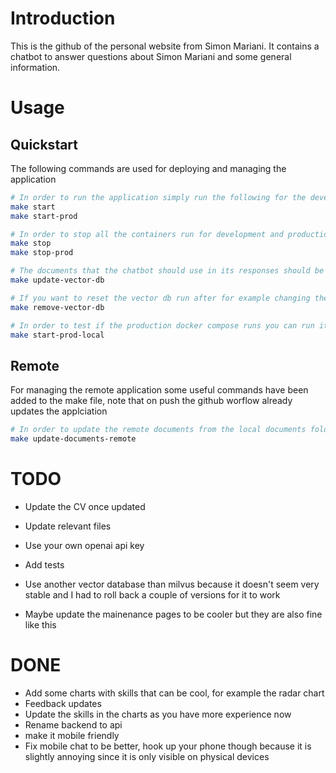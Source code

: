 # Introduction
This is the github of the personal website from Simon Mariani. It contains a chatbot to answer questions about Simon Mariani and some general information.


# Usage
## Quickstart
The following commands are used for deploying and managing the application
```bash
# In order to run the application simply run the following for the development and production setups respectively
make start
make start-prod

# In order to stop all the containers run for development and production run the following commands respectively
make stop
make stop-prod

# The documents that the chatbot should use in its responses should be put in the `api/documents` folder. To update the vector db you can then run
make update-vector-db

# If you want to reset the vector db run after for example changing the schema, run
make remove-vector-db

# In order to test if the production docker compose runs you can run it locally by running
make start-prod-local
```

## Remote
For managing the remote application some useful commands have been added to the make file, note that on push the github worflow already updates the applciation
```bash
# In order to update the remote documents from the local documents folder
make update-documents-remote
```


# TODO
- Update the CV once updated
- Update relevant files

- Use your own openai api key

- Add tests
- Use another vector database than milvus because it doesn't seem very stable and I had to roll back a couple of versions for it to work
- Maybe update the mainenance pages to be cooler but they are also fine like this


# DONE
- Add some charts with skills that can be cool, for example the radar chart
- Feedback updates
- Update the skills in the charts as you have more experience now
- Rename backend to api
- make it mobile friendly
- Fix mobile chat to be better, hook up your phone though because it is slightly annoying since it is only visible on physical devices